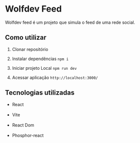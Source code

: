 # Wolfdev Feed

Wolfdev feed é um projeto que simula o feed de uma rede social.

## Como utilizar

1. Clonar repositório

2. Instalar dependências
``npm i``

3. Iniciar projeto Local
``npm run dev``

4. Acessar aplicação
``http://localhost:3000/``

## Tecnologias utilizadas

<ul>
  <li>React</li><br>
  <li>Vite</li><br>
  <li>React Dom</li><br>
  <li>Phosphor-react</li><br>
</ul>
